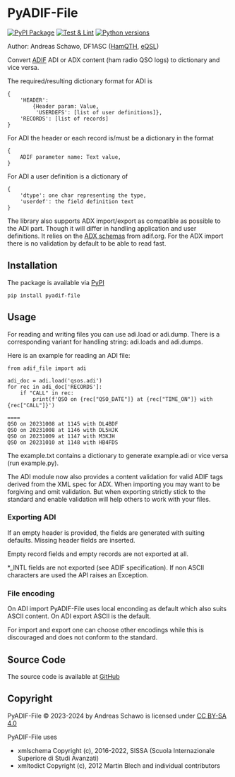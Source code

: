 PyADIF-File
===========

[![PyPI Package](https://img.shields.io/pypi/v/pyadif_file?color=%2334D058&label=PyPI%20Package)](https://pypi.org/project/pyadif_file)
[![Test & Lint](https://github.com/gitandy/PyADIF-File/actions/workflows/python-test.yml/badge.svg)](https://github.com/gitandy/PyADIF-File/actions/workflows/python-test.yml)
[![Python versions](https://img.shields.io/pypi/pyversions/pyadif_file.svg?color=%2334D058&label=Python)](https://pypi.org/project/pyadif_file)

Author: Andreas Schawo, DF1ASC 
([HamQTH](http://www.hamqth.com/DF1ASC), [eQSL](http://www.eqsl.cc/Member.cfm?DF1ASC))

Convert [ADIF](https://adif.org/) ADI or ADX content (ham radio QSO logs) to dictionary and vice versa.

The required/resulting dictionary format for ADI is

    {
        'HEADER': 
            {Header param: Value,
             'USERDEFS': [list of user definitions]},
        'RECORDS': [list of records]
    }

For ADI the header or each record is/must be a dictionary in the format
    
    {
        ADIF parameter name: Text value,
    }

For ADI a user definition is a dictionary of
    
    {
        'dtype': one char representing the type,
        'userdef': the field definition text
    }

The library also supports ADX import/export as compatible as possible to the ADI part. 
Though it will differ in handling application and user definitions.
It relies on the [ADX schemas](https://adif.org/314/ADIF_314.htm#ADX_Schemas) from adif.org.
For the ADX import there is no validation by default to be able to read fast.

Installation
------------
The package is available via [PyPI](https://pypi.org/project/PyADIF-File/)

    pip install pyadif-file

Usage
-----

For reading and writing files you can use adi.load or adi.dump.
There is a corresponding variant for handling string: adi.loads and adi.dumps.

Here is an example for reading an ADI file:

    from adif_file import adi

    adi_doc = adi.load('qsos.adi')
    for rec in adi_doc['RECORDS']:
        if "CALL" in rec:
            print(f'QSO on {rec["QSO_DATE"]} at {rec["TIME_ON"]} with {rec["CALL"]}')

    ====
    QSO on 20231008 at 1145 with DL4BDF
    QSO on 20231008 at 1146 with DL5HJK
    QSO on 20231009 at 1147 with M3KJH
    QSO on 20231010 at 1148 with HB4FDS


The example.txt contains a dictionary to generate example.adi or vice versa (run example.py).

The ADI module now also provides a content validation for valid ADIF tags derived from the XML spec for ADX.
When importing you may want to be forgiving and omit validation. 
But when exporting strictly stick to the standard and enable validation will help others to work with your files.

### Exporting ADI

If an empty header is provided, the fields are generated with suiting defaults.
Missing header fields are inserted.

Empty record fields and empty records are not exported at all.

*_INTL fields are not exported (see ADIF specification).
If non ASCII characters are used the API raises an Exception.

### File encoding

On ADI import PyADIF-File uses local enconding as default which also suits ASCII content.
On ADI export ASCII is the default.

For import and export one can choose other encodings while this is discouraged and does not conform to the standard.

Source Code
-----------
The source code is available at [GitHub](https://github.com/gitandy/PyADIF-File)

Copyright
---------
PyADIF-File &copy; 2023-2024 by Andreas Schawo is licensed under [CC BY-SA 4.0](http://creativecommons.org/licenses/by-sa/4.0/) 

PyADIF-File uses
* xmlschema Copyright (c), 2016-2022, SISSA (Scuola Internazionale Superiore di Studi Avanzati)
* xmltodict Copyright (c), 2012 Martin Blech and individual contributors

